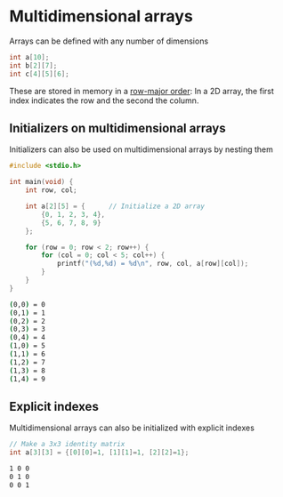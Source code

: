 # Multidimensional arrays

Arrays can be defined with any number of dimensions

```c
int a[10];
int b[2][7];
int c[4][5][6];
```

These are stored in memory in a [row-major order](https://en.wikipedia.org/wiki/Row-_and_column-major_order):
In a 2D array, the first index indicates the row and the second the column.

## Initializers on multidimensional arrays

Initializers can also be used on multidimensional arrays by nesting them

```c
#include <stdio.h>

int main(void) {
    int row, col;

    int a[2][5] = {      // Initialize a 2D array
        {0, 1, 2, 3, 4},
        {5, 6, 7, 8, 9}
    };

    for (row = 0; row < 2; row++) {
        for (col = 0; col < 5; col++) {
            printf("(%d,%d) = %d\n", row, col, a[row][col]);
        }
    }
}
```

<!-- Result {{{ -->
```sh
(0,0) = 0
(0,1) = 1
(0,2) = 2
(0,3) = 3
(0,4) = 4
(1,0) = 5
(1,1) = 6
(1,2) = 7
(1,3) = 8
(1,4) = 9
```
<!-- }}} -->

## Explicit indexes

Multidimensional arrays can also be initialized with explicit indexes

```c
// Make a 3x3 identity matrix
int a[3][3] = {[0][0]=1, [1][1]=1, [2][2]=1};
```

<!-- Result {{{ -->
```sh
1 0 0
0 1 0
0 0 1
```
<!-- }}} -->
